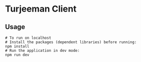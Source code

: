 # Turjeeman Client

## Usage

```
# To run on localhost
# Install the packages (dependent libraries) before running:
npm install
# Run the application in dev mode:
npm run dev
```
